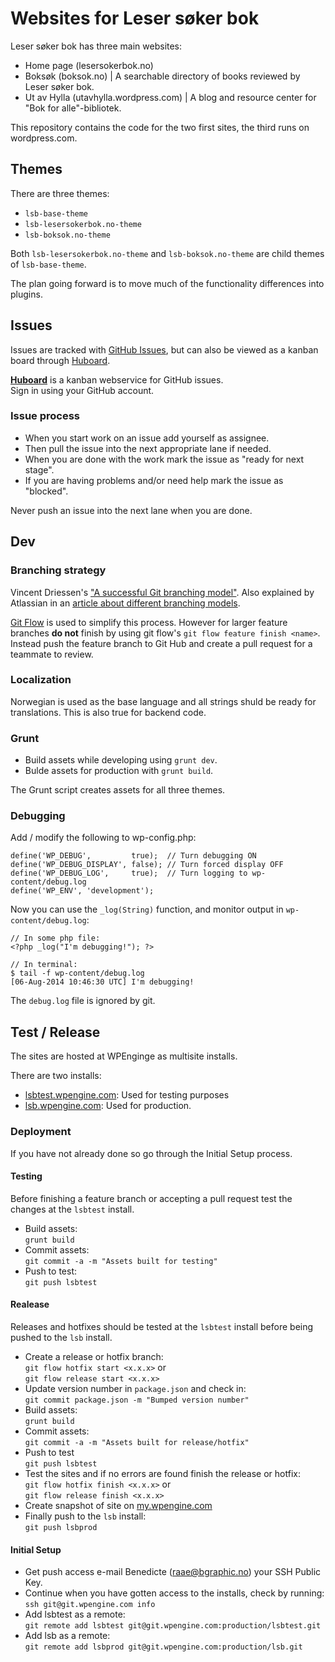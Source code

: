 # Websites for Leser søker bok
Leser søker bok has three main websites:
* Home page (lesersokerbok.no)
* Boksøk (boksok.no) | A searchable directory of books reviewed by Leser søker bok.
* Ut av Hylla (utavhylla.wordpress.com) | A blog and resource center for "Bok for alle"-bibliotek.

This repository contains the code for the two first sites, the third runs on wordpress.com.

## Themes
There are three themes: 
* `lsb-base-theme`
* `lsb-lesersokerbok.no-theme`
* `lsb-boksok.no-theme`

Both `lsb-lesersokerbok.no-theme` and `lsb-boksok.no-theme` are child themes of `lsb-base-theme`.

The plan going forward is to move much of the functionality differences into plugins.

## Issues
Issues are tracked with [GitHub Issues](https://github.com/lesersokerbok/lsb-wordpress-themes/issues), but can also be viewed as a kanban board through [Huboard](https://huboard.com/lesersokerbok/lsb-wordpress-themes#/).

**[Huboard](https://huboard.com)**
is a kanban webservice for GitHub issues.  
Sign in using your GitHub account.

### Issue process
* When you start work on an issue add yourself as assignee. 
* Then pull the issue into the next appropriate lane if needed.
* When you are done with the work mark the issue as "ready for next stage".
* If you are having problems and/or need help mark the issue as "blocked".

Never push an issue into the next lane when you are done.

## Dev

### Branching strategy
Vincent Driessen's ["A successful Git branching model"](http://nvie.com/posts/a-successful-git-branching-model/). Also explained by Atlassian in an [article about different branching models](https://www.atlassian.com/git/tutorials/comparing-workflows/gitflow-workflow).

[Git Flow](https://github.com/nvie/gitflow) is used to simplify this process. However for larger feature branches **do not** finish by using git flow's `git flow feature finish <name>`. Instead push the feature branch to Git Hub and create a pull request for a teammate to review.

### Localization
Norwegian is used as the base language and all strings shuld be ready for translations. This is also true for backend code.

### Grunt
* Build assets while developing using `grunt dev`.
* Bulde assets for production with `grunt build`.

The Grunt script creates assets for all three themes.

### Debugging

Add / modify the following to wp-config.php:

```
define('WP_DEBUG',         true);  // Turn debugging ON
define('WP_DEBUG_DISPLAY', false); // Turn forced display OFF
define('WP_DEBUG_LOG',     true);  // Turn logging to wp-content/debug.log
define('WP_ENV', 'development');
```

Now you can use the ```_log(String)``` function, and monitor output in ```wp-content/debug.log```:

```
// In some php file:
<?php _log("I'm debugging!"); ?>

// In terminal:
$ tail -f wp-content/debug.log
[06-Aug-2014 10:46:30 UTC] I'm debugging!
```

The ```debug.log``` file is ignored by git.

## Test / Release
The sites are hosted at WPEnginge as multisite installs.

There are two installs:
* [lsbtest.wpengine.com](http://lsbtest.wpengine.com/): Used for testing purposes
* [lsb.wpengine.com](http://lsb.wpengine.com/): Used for production.

### Deployment
If you have not already done so go through the Initial Setup process.

#### Testing
Before finishing a feature branch or accepting a pull request test 
the changes at the `lsbtest` install.
* Build assets:  
`grunt build`
* Commit assets:  
`git commit -a -m "Assets built for testing"`
* Push to test:  
`git push lsbtest`

#### Realease
Releases and hotfixes should be tested at the `lsbtest` install before being
pushed to the `lsb` install.
* Create a release or hotfix branch:  
`git flow hotfix start <x.x.x>` or  
`git flow release start <x.x.x>`
* Update version number in `package.json` and check in:  
`git commit package.json -m "Bumped version number"`  
* Build assets:  
`grunt build`
* Commit assets:  
`git commit -a -m "Assets built for release/hotfix"`
* Push to test  
`git push lsbtest`
* Test the sites and if no errors are found finish the release or hotfix:  
`git flow hotfix finish <x.x.x>` or  
`git flow release finish <x.x.x>`
* Create snapshot of site on [my.wpengine.com](https://my.wpengine.com/installs/lsb/backup_points)
* Finally push to the `lsb` install:  
`git push lsbprod`

#### Initial Setup  
* Get push access e-mail Benedicte (raae@bgraphic.no) your SSH Public Key.
* Continue when you have gotten access to the installs, check by running:  
`ssh git@git.wpengine.com info`
* Add lsbtest as a remote:  
`git remote add lsbtest git@git.wpengine.com:production/lsbtest.git`
* Add lsb as a remote:  
`git remote add lsbprod git@git.wpengine.com:production/lsb.git`